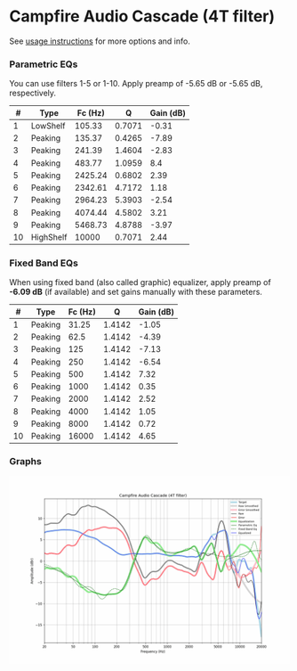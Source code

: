 # Campfire Audio Cascade (4T filter)
See [usage instructions](https://github.com/jaakkopasanen/AutoEq#usage) for more options and info.

### Parametric EQs
You can use filters 1-5 or 1-10. Apply preamp of -5.65 dB or -5.65 dB, respectively.

|   # | Type      |   Fc (Hz) |      Q |   Gain (dB) |
|-----|-----------|-----------|--------|-------------|
|   1 | LowShelf  |    105.33 | 0.7071 |       -0.31 |
|   2 | Peaking   |    135.37 | 0.4265 |       -7.89 |
|   3 | Peaking   |    241.39 | 1.4604 |       -2.83 |
|   4 | Peaking   |    483.77 | 1.0959 |        8.4  |
|   5 | Peaking   |   2425.24 | 0.6802 |        2.39 |
|   6 | Peaking   |   2342.61 | 4.7172 |        1.18 |
|   7 | Peaking   |   2964.23 | 5.3903 |       -2.54 |
|   8 | Peaking   |   4074.44 | 4.5802 |        3.21 |
|   9 | Peaking   |   5468.73 | 4.8788 |       -3.97 |
|  10 | HighShelf |  10000    | 0.7071 |        2.44 |

### Fixed Band EQs
When using fixed band (also called graphic) equalizer, apply preamp of **-6.09 dB** (if available) and set gains manually with these parameters.

|   # | Type    |   Fc (Hz) |      Q |   Gain (dB) |
|-----|---------|-----------|--------|-------------|
|   1 | Peaking |     31.25 | 1.4142 |       -1.05 |
|   2 | Peaking |     62.5  | 1.4142 |       -4.39 |
|   3 | Peaking |    125    | 1.4142 |       -7.13 |
|   4 | Peaking |    250    | 1.4142 |       -6.54 |
|   5 | Peaking |    500    | 1.4142 |        7.32 |
|   6 | Peaking |   1000    | 1.4142 |        0.35 |
|   7 | Peaking |   2000    | 1.4142 |        2.52 |
|   8 | Peaking |   4000    | 1.4142 |        1.05 |
|   9 | Peaking |   8000    | 1.4142 |        0.72 |
|  10 | Peaking |  16000    | 1.4142 |        4.65 |

### Graphs
![](./Campfire%20Audio%20Cascade%20(4T%20filter).png)
